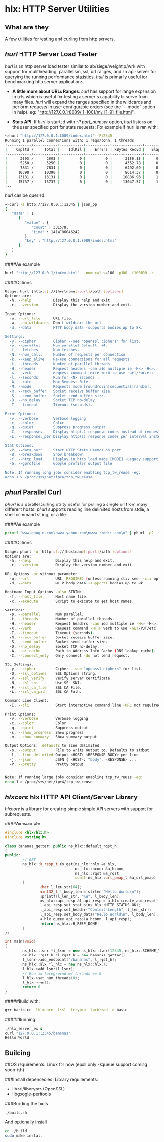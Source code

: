   hlx: HTTP Server Utilities
=========

## What are they
A few utilities for testing and curling from http servers.

## *hurl* HTTP Server Load Tester
*hurl* is an http server load tester similar to ab/siege/weighttp/wrk with support for mulithreading, parallelism, ssl, url ranges, and an api-server for querying the running performance statistics.  *hurl* is primarily useful for benchmarking http server applications.

* **A little more about URLs Ranges**:
*hurl* has support for range expansion in urls which is useful for testing a server's capability to serve from many files. *hurl* will expand the ranges specified in the wildcards and perform requests in user configurable orders (see the "--mode" option in help).
eg: "http://127.0.0.1:8089/[1-100]/my_[1-9]_file.html".

* **Stats API**:
If  *hurl* is started with *-P port_number* option,  *hurl* listens on the user specified port for stats requests:
For example if hurl is run with:
```bash
~>hurl "http://127.0.0.1:8089/index.html" -P12345
Running 1 parallel connections with: 1 reqs/conn, 1 threads
+-----------/-----------+-----------+-----------+--------------+-----------+-------------+-----------+
|    Cmpltd /     Total |    IdlKil |    Errors | kBytes Recvd |   Elapsed |       Req/s |      MB/s |
+-----------/-----------+-----------+-----------+--------------+-----------+-------------+-----------+
|      2603 /      2603 |         0 |         0 |      2158.15 |     0.20s |       0.00s |     0.00s |
|      5250 /      5250 |         0 |         0 |      4352.78 |     0.40s |   13235.00s |    10.72s |
|      7831 /      7831 |         0 |         0 |      6492.69 |     0.60s |   12905.00s |    10.45s |
|     10390 /     10390 |         0 |         0 |      8614.37 |     0.80s |   12795.00s |    10.36s |
|     13131 /     13131 |         0 |         0 |     10886.93 |     1.00s |   13705.00s |    11.10s |
|     15737 /     15737 |         0 |         0 |     13047.57 |     1.20s |   13030.00s |    10.55s |
...
```
*hurl* can be queried:
```bash
~>curl -s http://127.0.0.1:12345 | json_pp
{
   "data" : [
      {
         "value" : {
            "count" : 331578,
            "time" : 1414786046242
         },
         "key" : "http://127.0.0.1:8089/index.html"
      }
   ]
}
```

####An example
```bash
hurl "http://127.0.0.1/index.html" --num_calls=100 -p100 -f100000 -c
```

####Options
```bash
Usage: hurl [http[s]://]hostname[:port]/path [options]
Options are:
  -h, --help          Display this help and exit.
  -r, --version       Display the version number and exit.

Input Options:
  -u, --url_file      URL file.
  -w, --no_wildcards  Don't wildcard the url.
  -d, --data          HTTP body data -supports bodies up to 8k.

Settings:
  -y, --cipher        Cipher --see "openssl ciphers" for list.
  -p, --parallel      Num parallel Default: 64.
  -f, --fetches       Num fetches.
  -N, --num_calls     Number of requests per connection
  -k, --keep_alive    Re-use connections for all requests
  -t, --threads       Number of parallel threads.
  -H, --header        Request headers -can add multiple ie -H<> -H<>...
  -X, --verb          Request command -HTTP verb to use -GET/PUT/etc
  -l, --seconds       Run for <N> seconds .
  -A, --rate          Max Request Rate.
  -M, --mode          Requests mode [roundrobin|sequential|random].
  -R, --recv_buffer   Socket receive buffer size.
  -S, --send_buffer   Socket send buffer size.
  -D, --no_delay      Socket TCP no-delay.
  -T, --timeout       Timeout (seconds).

Print Options:
  -v, --verbose       Verbose logging
  -c, --color         Color
  -q, --quiet         Suppress progress output
  -C, --responses     Display http(s) response codes instead of request statistics
  -L, --responses_per Display http(s) response codes per interval instead of request statistics

Stat Options:
  -P, --data_port     Start HTTP Stats Daemon on port.
  -B, --breakdown     Show breakdown
  -Y, --http_load     Display in http load mode [MODE] -Legacy support
  -G, --gprofile      Google profiler output file

Note: If running long jobs consider enabling tcp_tw_reuse -eg:
echo 1 > /proc/sys/net/ipv4/tcp_tw_reuse
```
## *phurl* Parallel Curl
*phurl* is a parallel curling utility useful for pulling a single url from many different hosts. *phurl* supports reading line delimited hosts from stdin, a shell command string, or a file.

####An example
```bash
printf "www.google.com\nwww.yahoo.com\nwww.reddit.com\n" | phurl -p2 -t3 -u"https://bloop.com/" -s -c -T5
```

####Options
```bash
Usage: phurl -u [http[s]://]hostname[:port]/path [options]
Options are:
  -h, --help           Display this help and exit.
  -r, --version        Display the version number and exit.

URL Options -or without parameter
  -u, --url            URL -REQUIRED (unless running cli: see --cli option).
  -d, --data           HTTP body data -supports bodies up to 8k.

Hostname Input Options -also STDIN:
  -f, --host_file      Host name file.
  -x, --execute        Script to execute to get host names.

Settings:
  -p, --parallel       Num parallel.
  -t, --threads        Number of parallel threads.
  -H, --header         Request headers -can add multiple ie -H<> -H<>...
  -X, --verb           Request command -HTTP verb to use -GET/PUT/etc
  -T, --timeout        Timeout (seconds).
  -R, --recv_buffer    Socket receive buffer size.
  -S, --send_buffer    Socket send buffer size.
  -D, --no_delay       Socket TCP no-delay.
  -A, --ai_cache       Path to Address Info Cache (DNS lookup cache).
  -C, --connect_only   Only connect -do not send request.

SSL Settings:
  -y, --cipher         Cipher --see "openssl ciphers" for list.
  -O, --ssl_options    SSL Options string.
  -V, --ssl_verify     Verify server certificate.
  -N, --ssl_sni        Use SSL SNI.
  -F, --ssl_ca_file    SSL CA File.
  -L, --ssl_ca_path    SSL CA Path.

Command Line Client:
  -I, --cli            Start interactive command line -URL not required.

Print Options:
  -v, --verbose        Verbose logging
  -c, --color          Color
  -q, --quiet          Suppress output
  -s, --show_progress  Show progress
  -m, --show_summary   Show summary output

Output Options: -defaults to line delimited
  -o, --output         File to write output to. Defaults to stdout
  -l, --line_delimited Output <HOST> <RESPONSE BODY> per line
  -j, --json           JSON { <HOST>: "body": <RESPONSE> ...
  -P, --pretty         Pretty output


Note: If running large jobs consider enabling tcp_tw_reuse -eg:
echo 1 > /proc/sys/net/ipv4/tcp_tw_reuse
```

## *hlxcore* hlx HTTP API Client/Server Library
*hlxcore* is a library for creating simple simple API servers with support for subrequests.

####An example
```cpp
#include <hlx/hlx.h>
#include <string.h>

class bananas_getter: public ns_hlx::default_rqst_h
{
public:
        // GET
        ns_hlx::h_resp_t do_get(ns_hlx::hlx &a_hlx,
                                ns_hlx::hconn &a_hconn,
                                ns_hlx::rqst &a_rqst,
                                const ns_hlx::url_pmap_t &a_url_pmap)
        {
                char l_len_str[64];
                uint32_t l_body_len = strlen("Hello World\n");
                sprintf(l_len_str, "%u", l_body_len);
                ns_hlx::api_resp &l_api_resp = a_hlx.create_api_resp();
                l_api_resp.set_status(ns_hlx::HTTP_STATUS_OK);
                l_api_resp.set_header("Content-Length", l_len_str);
                l_api_resp.set_body_data("Hello World\n", l_body_len);
                a_hlx.queue_api_resp(a_hconn, l_api_resp);
                return ns_hlx::H_RESP_DONE;
        }
};

int main(void)
{
        ns_hlx::lsnr *l_lsnr = new ns_hlx::lsnr(12345, ns_hlx::SCHEME_TCP);
        ns_hlx::rqst_h *l_rqst_h = new bananas_getter();
        l_lsnr->add_endpoint("/bananas", l_rqst_h);
        ns_hlx::hlx *l_hlx = new ns_hlx::hlx();
        l_hlx->add_lsnr(l_lsnr);
        // Run in foreground w/ threads == 0
        l_hlx->set_num_threads(0);
        l_hlx->run();
        return 0;
}
```
#####Build with:
```bash
g++ basic.cc -lhlxcore -lssl -lcrypto -lpthread -o basic
```
#####Running:
```bash
./hlx_server_ex &
curl "127.0.0.1:12345/bananas"
Hello World
```

## Building

##OS requirements:
Linux for now (epoll only -kqueue support coming soon-ish)

###Install dependecies:
Library requirements:
* libssl/libcrypto (OpenSSL)
* libgoogle-perftools

###Building the tools
```bash
./build.sh
```

And optionally install
```bash
cd ./build
sudo make install
```
